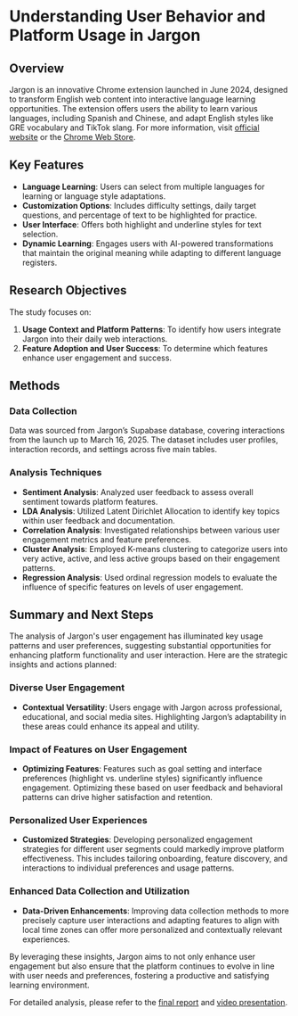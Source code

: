 # Understanding User Behavior and Platform Usage in Jargon

## Overview
Jargon is an innovative Chrome extension launched in June 2024, designed to transform English web content into interactive language learning opportunities. The extension offers users the ability to learn various languages, including Spanish and Chinese, and adapt English styles like GRE vocabulary and TikTok slang. For more information, visit [official website](https://www.jargonlearn.com/) or the [Chrome Web Store](https://chromewebstore.google.com/detail/jargon/gghkanaadhldgmknmgggdgfaonhpppoj).

## Key Features
- **Language Learning**: Users can select from multiple languages for learning or language style adaptations.
- **Customization Options**: Includes difficulty settings, daily target questions, and percentage of text to be highlighted for practice.
- **User Interface**: Offers both highlight and underline styles for text selection.
- **Dynamic Learning**: Engages users with AI-powered transformations that maintain the original meaning while adapting to different language registers.

## Research Objectives
The study focuses on:
1. **Usage Context and Platform Patterns**: To identify how users integrate Jargon into their daily web interactions.
2. **Feature Adoption and User Success**: To determine which features enhance user engagement and success.

## Methods

### Data Collection
Data was sourced from Jargon’s Supabase database, covering interactions from the launch up to March 16, 2025. The dataset includes user profiles, interaction records, and settings across five main tables.

### Analysis Techniques
- **Sentiment Analysis**: Analyzed user feedback to assess overall sentiment towards platform features.
- **LDA Analysis**: Utilized Latent Dirichlet Allocation to identify key topics within user feedback and documentation.
- **Correlation Analysis**: Investigated relationships between various user engagement metrics and feature preferences.
- **Cluster Analysis**: Employed K-means clustering to categorize users into very active, active, and less active groups based on their engagement patterns.
- **Regression Analysis**: Used ordinal regression models to evaluate the influence of specific features on levels of user engagement.


## Summary and Next Steps

The analysis of Jargon's user engagement has illuminated key usage patterns and user preferences, suggesting substantial opportunities for enhancing platform functionality and user interaction. Here are the strategic insights and actions planned:

### Diverse User Engagement
- **Contextual Versatility**: Users engage with Jargon across professional, educational, and social media sites. Highlighting Jargon’s adaptability in these areas could enhance its appeal and utility.

### Impact of Features on User Engagement
- **Optimizing Features**: Features such as goal setting and interface preferences (highlight vs. underline styles) significantly influence engagement. Optimizing these based on user feedback and behavioral patterns can drive higher satisfaction and retention.

### Personalized User Experiences
- **Customized Strategies**: Developing personalized engagement strategies for different user segments could markedly improve platform effectiveness. This includes tailoring onboarding, feature discovery, and interactions to individual preferences and usage patterns.

### Enhanced Data Collection and Utilization
- **Data-Driven Enhancements**: Improving data collection methods to more precisely capture user interactions and adapting features to align with local time zones can offer more personalized and contextually relevant experiences.

By leveraging these insights, Jargon aims to not only enhance user engagement but also ensure that the platform continues to evolve in line with user needs and preferences, fostering a productive and satisfying learning environment.

For detailed analysis, please refer to the [final report](https://github.com/cyn900/JSC370-project/blob/main/finalReport.pdf) and [video presentation](https://drive.google.com/file/d/1znOqHIaAsB1tQk7CutbS2I1zb-M2QEyq/view?usp=sharing).
